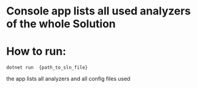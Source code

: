 # Console app lists all used analyzers of the whole Solution

# How to run:
`dotnet run  {path_to_sln_file}`

the app lists all analyzers and all config files used
